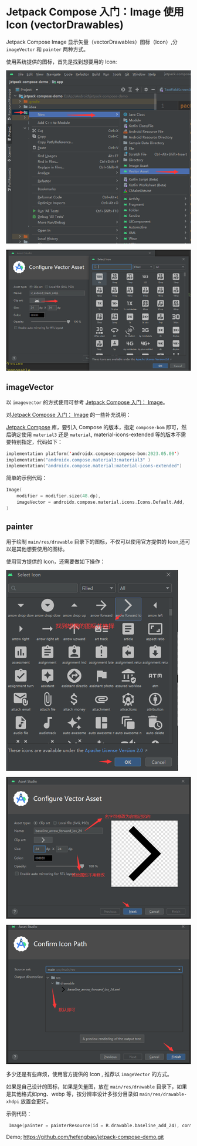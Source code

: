# Jetpack Compose 入门：Image 使用 Icon (vectorDrawables)

Jetpack Compose Image 显示矢量（vectorDrawables）图标（Icon）,分 `imageVector` 和 `painter` 两种方式。

使用系统提供的图标，首先是找到想要用的 Icon:

![](./src/202306/svSR4rwbix0aMjwxrpaFxusekSiPjmyJO2LLC9X0.png)

![](./src/202308/kFe2GbAYezWXhRjr3Rn5ePaVU9e09R0zjXQI2kKc.png)

## imageVector

以 `imagevector` 的方式使用可参考  [Jetpack Compose 入门： Image](https://www.8ug.icu/articles/jetpack-compose-tutorial-image-lMn0Llj0zZ)。

对[Jetpack Compose 入门： Image](https://www.8ug.icu/articles/jetpack-compose-tutorial-image-lMn0Llj0zZ) 的一些补充说明：

 [Jetpack Compose](https://developer.android.google.cn/jetpack/androidx/releases/compose?hl=zh-cn) 库，要引入 Compose 的版本，指定 `compose-bom` 即可，然后确定使用 `material3` 还是 `material`, material-icons-extended 等的版本不需要特别指定，代码如下：

```kotlin
implementation platform('androidx.compose:compose-bom:2023.05.00')
implementation("androidx.compose.material3:material3" )
implementation("androidx.compose.material:material-icons-extended")
```

简单的示例代码：

```kotlin
Image(
	modifier = modifier.size(48.dp),
	imageVector = androidx.compose.material.icons.Icons.Default.Add,
)
```

## painter

用于绘制 `main/res/drawable` 目录下的图标，不仅可以使用官方提供的 Icon,还可以是其他想要使用的图标。

使用官方提供的 Icon，还需要做如下操作：

![](./src/202308/8W92DUjiWQXpHOThzcDKSzf6dAkuhYn2F4oAvc3i.png)

![](./src/202308/bL6KlNcuPA6S0HPBWn33gL6YCn0eYcUvv6agkKHY.png)

![](./src/202308/SbbBLjVJQ5FedloiQ0PvmnYiSd2ieiNZMnt3Dxgt.png)

多少还是有些麻烦，使用官方提供的 Icon , 推荐以 `imageVector` 的方式。

如果是自己设计的图标，如果是矢量图，放在 `main/res/drawable` 目录下，如果是其他格式如png、webp 等，按分辨率设计多张分目录如 `main/res/drawable-xhdpi` 放置会更好。

示例代码：

```kotlin
 Image(painter = painterResource(id = R.drawable.baseline_add_24), contentDescription = "painterResource")
```


Demo; [https://github.com/hefengbao/jetpack-compose-demo.git ](https://github.com/hefengbao/jetpack-compose-demo.git )